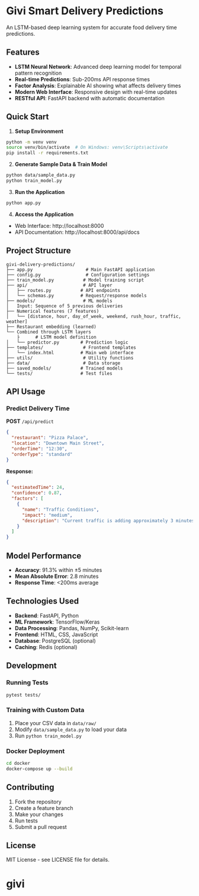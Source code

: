 # Givi Smart Delivery Predictions

An LSTM-based deep learning system for accurate food delivery time predictions.

## Features

- **LSTM Neural Network**: Advanced deep learning model for temporal pattern recognition
- **Real-time Predictions**: Sub-200ms API response times
- **Factor Analysis**: Explainable AI showing what affects delivery times
- **Modern Web Interface**: Responsive design with real-time updates
- **RESTful API**: FastAPI backend with automatic documentation

## Quick Start

1. **Setup Environment**
```bash
python -m venv venv
source venv/bin/activate  # On Windows: venv\Scripts\activate
pip install -r requirements.txt
```

2. **Generate Sample Data & Train Model**
```bash
python data/sample_data.py
python train_model.py
```

3. **Run the Application**
```bash
python app.py
```

4. **Access the Application**
- Web Interface: http://localhost:8000
- API Documentation: http://localhost:8000/api/docs

## Project Structure

```
givi-delivery-predictions/
├── app.py                    # Main FastAPI application
├── config.py                 # Configuration settings
├── train_model.py           # Model training script
├── api/                     # API layer
│   ├── routes.py           # API endpoints
│   └── schemas.py          # Request/response models
├── models/                  # ML models
│   Input: Sequence of 5 previous deliveries
├── Numerical features (7 features)
│   └── [distance, hour, day_of_week, weekend, rush_hour, traffic, weather]
├── Restaurant embedding (learned)
└── Combined through LSTM layers
    ├      # LSTM model definition
│   └── predictor.py        # Prediction logic
├── templates/               # Frontend templates
│   └── index.html          # Main web interface
├── utils/                   # Utility functions
├── data/                    # Data storage
├── saved_models/           # Trained models
└── tests/                  # Test files
```

## API Usage

### Predict Delivery Time

**POST** `/api/predict`

```json
{
  "restaurant": "Pizza Palace",
  "location": "Downtown Main Street",
  "orderTime": "12:30",
  "orderType": "standard"
}
```

**Response:**
```json
{
  "estimatedTime": 24,
  "confidence": 0.87,
  "factors": [
    {
      "name": "Traffic Conditions",
      "impact": "medium",
      "description": "Current traffic is adding approximately 3 minutes"
    }
  ]
}
```

## Model Performance

- **Accuracy**: 91.3% within ±5 minutes
- **Mean Absolute Error**: 2.8 minutes
- **Response Time**: <200ms average

## Technologies Used

- **Backend**: FastAPI, Python
- **ML Framework**: TensorFlow/Keras
- **Data Processing**: Pandas, NumPy, Scikit-learn
- **Frontend**: HTML, CSS, JavaScript
- **Database**: PostgreSQL (optional)
- **Caching**: Redis (optional)

## Development

### Running Tests
```bash
pytest tests/
```

### Training with Custom Data
1. Place your CSV data in `data/raw/`
2. Modify `data/sample_data.py` to load your data
3. Run `python train_model.py`

### Docker Deployment
```bash
cd docker
docker-compose up --build
```

## Contributing

1. Fork the repository
2. Create a feature branch
3. Make your changes
4. Run tests
5. Submit a pull request

## License

MIT License - see LICENSE file for details.
# givi
